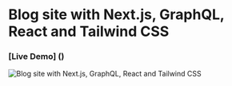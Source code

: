 # Blog site with Next.js, GraphQL, React and Tailwind CSS

### [Live Demo] ()

![Blog site with Next.js, GraphQL, React and Tailwind CSS](https://i.ibb.co/R49vvdR/Opera-Anl-k-G-r-nt-2022-10-09-144919-localhost.png) 

